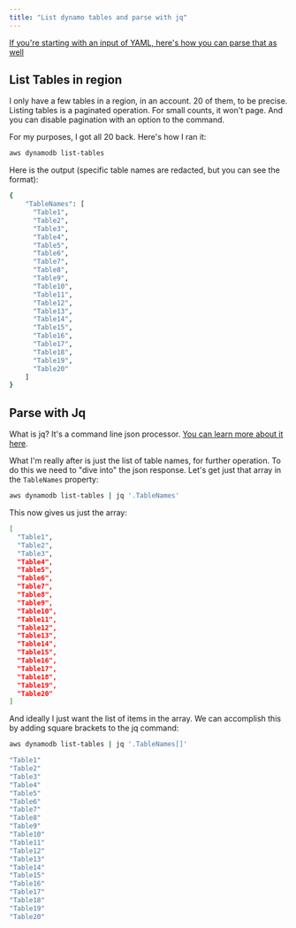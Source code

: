 ```yaml
---
title: "List dynamo tables and parse with jq"
---
```


[If you're starting with an input of YAML, here's how you can parse that as well](/garden/yq-for-parsing-yaml-on-cli)

## List Tables in region

I only have a few tables in a region, in an account. 20 of them, to be precise. Listing tables is a paginated operation. For small counts, it won't page. And you can disable pagination with an option to the command.

For my purposes, I got all 20 back. Here's how I ran it:

```bash
aws dynamodb list-tables
```

Here is the output (specific table names are redacted, but you can see the format):

```bash
{
    "TableNames": [
      "Table1",
      "Table2",
      "Table3",
      "Table4",
      "Table5",
      "Table6",
      "Table7",
      "Table8",
      "Table9",
      "Table10",
      "Table11",
      "Table12",
      "Table13",
      "Table14",
      "Table15",
      "Table16",
      "Table17",
      "Table18",
      "Table19",
      "Table20"
    ]
}
```

## Parse with Jq

What is jq? It's a command line json processor. [You can learn more about it here](https://stedolan.github.io/jq/).

What I'm really after is just the list of table names, for further operation. To do this we need to "dive into" the json response. Let's get just that array in the `TableNames` property:

```bash
aws dynamodb list-tables | jq '.TableNames'
```

This now gives us just the array:

```bash
[
  "Table1",
  "Table2",
  "Table3",
  "Table4",
  "Table5",
  "Table6",
  "Table7",
  "Table8",
  "Table9",
  "Table10",
  "Table11",
  "Table12",
  "Table13",
  "Table14",
  "Table15",
  "Table16",
  "Table17",
  "Table18",
  "Table19",
  "Table20"
]
```

And ideally I just want the list of items in the array. We can accomplish this by adding square brackets to the jq command:

```bash
aws dynamodb list-tables | jq '.TableNames[]'
```

```bash
"Table1"
"Table2"
"Table3"
"Table4"
"Table5"
"Table6"
"Table7"
"Table8"
"Table9"
"Table10"
"Table11"
"Table12"
"Table13"
"Table14"
"Table15"
"Table16"
"Table17"
"Table18"
"Table19"
"Table20"
```
